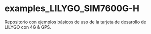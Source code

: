 # examples_LILYGO_SIM7600G-H
Repositorio con ejemplos básicos de uso de la tarjeta de desarollo de LILYGO con 4G &amp; GPS.
